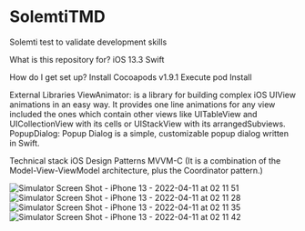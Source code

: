 # SolemtiTMD
Solemti test to validate development skills


What is this repository for?
iOS 13.3
Swift


How do I get set up?
Install Cocoapods v1.9.1
Execute pod Install


External Libraries
ViewAnimator: is a library for building complex iOS UIView animations in an easy way. It provides one line animations for any view included the ones which contain other views like UITableView and UICollectionView with its cells or UIStackView with its arrangedSubviews.
PopupDialog: Popup Dialog is a simple, customizable popup dialog written in Swift.


Technical stack
iOS Design Patterns MVVM-C (It is a combination of the Model-View-ViewModel architecture, plus the Coordinator pattern.)


![Simulator Screen Shot - iPhone 13 - 2022-04-11 at 02 11 51](https://user-images.githubusercontent.com/93277564/162684520-0ed679ae-43e1-4019-aa98-2b7f8feca4d4.png)
![Simulator Screen Shot - iPhone 13 - 2022-04-11 at 02 11 28](https://user-images.githubusercontent.com/93277564/162684530-ab76def8-c8b6-4eca-8400-c923dcb36903.png)
![Simulator Screen Shot - iPhone 13 - 2022-04-11 at 02 11 35](https://user-images.githubusercontent.com/93277564/162684536-170cff1c-1281-4bed-9ad5-c809f0694c39.png)
![Simulator Screen Shot - iPhone 13 - 2022-04-11 at 02 11 42](https://user-images.githubusercontent.com/93277564/162684547-13ae9825-2aa6-4084-8c0b-e355a3aafb48.png)
